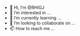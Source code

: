 - 👋 Hi, I’m @RHIGJ
- 👀 I’m interested in ...
- 🌱 I’m currently learning ...
- 💞️ I’m looking to collaborate on ...
- 📫 How to reach me ...

<!---
RHIGJ/RHIGJ is a ✨ special ✨ repository because its `README.md` (this file) appears on your GitHub profile.
You can click the Preview link to take a look at your changes.
--->
